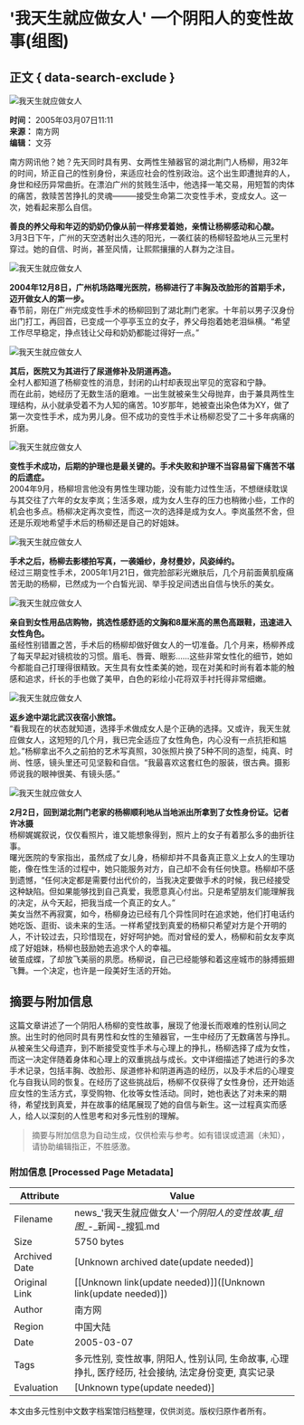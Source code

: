 # '我天生就应做女人' 一个阴阳人的变性故事(组图)

## 正文 { data-search-exclude }


![我天生就应做女人](https://photo.sohu.com/20050307/Img224567815.jpg)

**时间：** 2005年03月07日11:11  
**来源：** 南方网  
**编辑：** 文芬  

南方网讯他？她？先天同时具有男、女两性生殖器官的湖北荆门人杨柳，用32年的时间，矫正自己的性别身份，来适应社会的性别政治。这个出生即遭抛弃的人，身世和经历异常曲折。在漂泊广州的贫贱生活中，他选择一笔交易，用短暂的肉体的痛苦，救赎苦苦挣扎的灵魂———接受生命第二次变性手术，变成女人。这一次，她看起来那么自信。

**善良的养父母和年迈的奶奶仍像从前一样疼爱着她，亲情让杨柳感动和心酸。**  
3月3日下午，广州的天空透射出久违的阳光，一袭红装的杨柳轻盈地从三元里村穿过。她的自信、时尚，甚至风情，让熙熙攘攘的人群为之注目。

![我天生就应做女人](https://photo.sohu.com/20050307/Img224567811.jpg)

**2004年12月8日，广州机场路曙光医院，杨柳进行了丰胸及改脸形的首期手术，迈开做女人的第一步。**  
春节前，刚在广州完成变性手术的杨柳回到了湖北荆门老家。十年前以男子汉身份出门打工，再回首，已变成一个亭亭玉立的女子，养父母抱着她老泪纵横。“希望工作尽早稳定，挣点钱让父母和奶奶都能过得好一点。”

![我天生就应做女人](https://photo.sohu.com/20050307/Img224567813.jpg)

**其后，医院又为其进行了尿道修补及阴道再造。**  
全村人都知道了杨柳变性的消息，封闭的山村却表现出罕见的宽容和宁静。  
而在此前，她经历了无数生活的磨难。一出生就被亲生父母抛弃，由于兼具两性生理结构，从小就承受着不为人知的痛苦。10岁那年，她被查出染色体为XY，做了第一次变性手术，成为男儿身。但不成功的变性手术让杨柳忍受了二十多年病痛的折磨。

![我天生就应做女人](https://photo.sohu.com/20050307/Img224567810.jpg)

**变性手术成功，后期的护理也是最关键的。手术失败和护理不当容易留下痛苦不堪的后遗症。**  
2004年9月，杨柳坦言他没有男性生理功能，没有能力过性生活，不想继续耽误与其交往了六年的女友李岚；生活多艰，成为女人生存的压力也稍微小些，工作的机会也多点。杨柳决定再次变性，而这一次的选择是成为女人。李岚虽然不舍，但还是乐观地希望手术后的杨柳还是自己的好姐妹。

![我天生就应做女人](https://photo.sohu.com/20050307/Img224567816.jpg)

**手术之后，杨柳去影楼拍写真，一袭婚纱，身材曼妙，风姿绰约。**  
经过三期变性手术，2005年1月21日，做完脸部彩光嫩肤后，几个月前面黄肌瘦痛苦无助的杨柳，已然成为一个白皙光润、举手投足间透出自信与快乐的美女。

![我天生就应做女人](https://photo.sohu.com/20050307/Img224567812.jpg)

**亲自到女性用品店购物，挑选性感舒适的文胸和8厘米高的黑色高跟鞋，迅速进入女性角色。**  
虽经性别错置之苦，手术后的杨柳却做好做女人的一切准备。几个月来，杨柳养成了每天早起对镜梳妆的习惯。眉毛、唇膏、眼影……这些非常女性化的细节，她如今都能自己打理得很精致。天生具有女性柔美的她，现在对美和时尚有着本能的触感和追求，纤长的手也做了美甲，白色的彩绘小花将双手衬托得非常细嫩。

![我天生就应做女人](https://photo.sohu.com/20050307/Img224567814.jpg)

**返乡途中湖北武汉夜宿小旅馆。**  
“看我现在的状态就知道，选择手术做成女人是个正确的选择。又或许，我天生就应做女人，这短短的几个月，我已完全适应了女性角色，内心没有一点抗拒和尴尬。”杨柳拿出不久之前拍的艺术写真照，30张照片换了5种不同的造型，纯真、时尚、性感，镜头里还可见坚毅和自信。“我最喜欢这套红色的服装，很古典。摄影师说我的眼神很美、有镜头感。”

![我天生就应做女人](https://photo.sohu.com/20050307/Img224567817.jpg)

**2月2日，回到湖北荆门老家的杨柳顺利地从当地派出所拿到了女性身份证。记者 许冰摄**  
杨柳娓娓叙说，仅仅看照片，谁又能想象得到，照片上的女子有着那么多的曲折往事。  
曙光医院的专家指出，虽然成了女儿身，杨柳却并不具备真正意义上女人的生理功能，像在性生活的过程中，她只能服务对方，自己却不会有任何快意。杨柳却不感到遗憾，“任何决定都是需要付出代价的，当我决定要做手术的时候，我已经接受这种缺陷。但如果能够找到自己真爱，我愿意真心付出。只是希望朋友们能理解我的决定，从今天起，把我当成一个真正的女人。”  
美女当然不再寂寞，如今，杨柳身边已经有几个异性同时在追求她，他们打电话约她吃饭、逛街、谈未来的生活。一样希望找到真爱的杨柳只希望对方是个开明的人，不计较过去，只珍惜现在，好好呵护她。而对曾经的爱人，杨柳和前女友李岚成了好姐妹，杨柳也鼓励她去追求个人的幸福。  
破茧成蝶，了却放飞美丽的夙愿。杨柳说，自己已经能够和着这座城市的脉搏振翅飞舞。一个决定，也许是一段美好生活的开始。
<!-- tcd_original_link http://news.sohu.com/20050307/n224567809.shtml -->


## 摘要与附加信息

<!-- tcd_abstract -->
这篇文章讲述了一个阴阳人杨柳的变性故事，展现了他漫长而艰难的性别认同之旅。出生时的他同时具有男性和女性的生殖器官，一生中经历了无数痛苦与挣扎。从被亲生父母遗弃，到不断接受变性手术与心理上的挣扎，杨柳选择了成为女性，而这一决定伴随着身体和心理上的双重挑战与成长。文中详细描述了她进行的多次手术记录，包括丰胸、改脸形、尿道修补和阴道再造的经历，以及手术后的心理变化与自我认同的恢复。在经历了这些挑战后，杨柳不仅获得了女性身份，还开始适应女性的生活方式，享受购物、化妆等女性活动。同时，她也表达了对未来的期待，希望找到真爱，并在故事的结尾展现了她的自信与新生。这一过程真实而感人，给人以深刻的人性思考和对多元性别的理解。
<!-- tcd_abstract_end -->

> 摘要与附加信息为自动生成，仅供检索与参考。如有错误或遗漏（未知），请协助编辑指正，不胜感激。

### 附加信息 [Processed Page Metadata]

| Attribute       | Value                                  |
|-----------------|----------------------------------------|
| Filename        | news_'我天生就应做女人'_一个阴阳人的变性故事_组图__-_新闻-_搜狐.md                             |
| Size            | 5750 bytes                           |
| Archived Date   | [Unknown archived date(update needed)]                             |
| Original Link   | [[Unknown link(update needed)]]([Unknown link(update needed)])                       |
| Author          | 南方网                               |
| Region          | 中国大陆                               |
| Date            | 2005-03-07                                 |
| Tags            | 多元性别, 变性故事, 阴阳人, 性别认同, 生命故事, 心理挣扎, 医疗经历, 社会接纳, 法定身份变更, 真实记录                                 |
| Evaluation            | [Unknown type(update needed)]                                 |
<!-- tcd_table_end -->

本文由多元性别中文数字档案馆归档整理，仅供浏览。版权归原作者所有。
